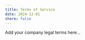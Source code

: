 ```yaml
---
title: Terms of Service
date: 2024-12-01
share: false
---
```


Add your company legal terms here...
